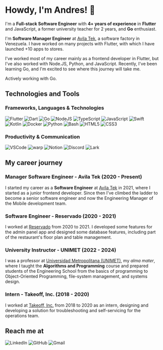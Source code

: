 # Howdy, I'm Andres! 👋

I'm a **Full-stack Software Engineer** with **4+ years of experience** in **Flutter** and JavaScript, a former university teacher for 2 years, and **Go** enthusiast.

I'm **Software Manager Engineer** at [Avila Tek](https://avilatek.com/), a software factory in Venezuela. I have worked on many projects with Flutter, with which I have launched +10 apps to stores.

I've worked most of my career mainly as a frontend developer in Flutter, but I've also worked with Node.JS, Python, and JavaScript. Recently, I've been learning Go, and I'm excited to see where this journey will take me.

Actively working with Go.

## Technologies and Tools

### Frameworks, Languages & Technologies

<p>
    <img alt="Flutter" src="https://img.shields.io/badge/-Flutter-31B9F6?style=flat&logo=Flutter&logoColor=white&link=https://flutter.dev/" />
    <img alt="Dart" src="https://img.shields.io/badge/-Dart-0175C2?style=flat&logo=dart&logoColor=white&link=https://dart.dev/" />
    <img alt="Go" src="https://img.shields.io/badge/-Go-00ADD8?style=flat&logo=go&logoColor=white&link=https://go.dev/" />
    <img alt="NodeJS" src="https://img.shields.io/badge/-NodeJS-339933?style=flat&logo=node.js&logoColor=white&link=https://nodejs.org/" />
    <img alt="TypeScript" src="https://img.shields.io/badge/-TypeScript-3178C6?style=flat&logo=typescript&logoColor=white&link=https://www.typescriptlang.org/" />
    <img alt="JavaScript" src="https://img.shields.io/badge/-JavaScript-F7DF1E?style=flat&logo=javascript&logoColor=black&link=https://developer.mozilla.org/en-US/docs/Web/JavaScript" />
    <img alt="Swift" src="https://img.shields.io/badge/-Swift-FA7343?style=flat&logo=swift&logoColor=white&link=https://developer.apple.com/swift/" />
    <img alt="Kotlin" src="https://img.shields.io/badge/-Kotlin-0095D5?style=flat&logo=kotlin&logoColor=white&link=https://kotlinlang.org/" />
    <img alt="Docker" src="https://img.shields.io/badge/-Docker-2496ED?style=flat&logo=docker&logoColor=white&link=https://www.docker.com/" />
    <img alt="Python" src="https://img.shields.io/badge/-Python-3776AB?style=flat&logo=python&logoColor=white&link=https://www.python.org/" />
    <img alt="Bash" src="https://img.shields.io/badge/-Bash-4EAA25?style=flat&logo=gnu-bash&logoColor=white&link=https://www.gnu.org/software/bash/" />
    <img alt="HTML5" src="https://img.shields.io/badge/-HTML5-E34F26?style=flat&logo=html5&logoColor=white&link=https://developer.mozilla.org/en-US/docs/Web/HTML" />
    <img alt="CSS3" src="https://img.shields.io/badge/-CSS3-1572B6?style=flat&logo=css3&logoColor=white&link=https://developer.mozilla.org/en-US/docs/Web/CSS" />
</p>

### Productivity & Communication

<p>
    <img alt="VSCode" src="https://img.shields.io/badge/-VSCode-007ACC?style=flat&logo=vsc&logoColor=white&link=https://code.visualstudio.com/" />
    <img alt="warp" src="https://img.shields.io/badge/-warp-171717?style=flat&logo=warp&logoColor=00E5D4&link=https://warp.dev/" /> 
    <img alt="Notion" src="https://img.shields.io/badge/-Notion-000000?style=flat&logo=notion&logoColor=white&link=https://www.notion.so/" />
    <img alt="Discord" src="https://img.shields.io/badge/-Discord-7289DA?style=flat&logo=discord&logoColor=white&link=https://discord.com/" />
    <img alt="Lark" src="https://img.shields.io/badge/-Lark-3370FF?style=flat&logo=lark&logoColor=white&link=https://lark.app/" />
</p>

## My career journey

### Manager Software Engineer - Avila Tek (2020 - Present)

I started my career as a **Software Engineer** at [Avila Tek](https://avilatek.com/) in 2021, where I started as a junior frontend developer. Since then I've climbed the ladder to become a senior software engineer and now the Engineering Manager of the Mobile development team.

### Software Engineer - Reservado (2020 - 2021) 

I worked at [Reservado](https://reservadoapp.com/) from 2020 to 2021. I developed some features for the admin panel app and designed some database features, including part of the restaurant's floor plan and table management. 

### University Instructor - UNIMET (2022 - 2024) 

I was a professor at [Universidad Metropolitana (UNIMET)](https://www.unimet.edu.ve/), my *alma mater*, where I taught the **Algorithms and Programming** course and prepared students of the Engineering School from the basics of programming to Object-Oriented Programming, file-system management, and systems design. 

### Intern - Takeoff, Inc. (2018 - 2020)

I worked at [Takeoff, Inc.](https://www.takeoff.com/) from 2018 to 2020 as an intern, designing and developing a solution for troubleshooting and self-servicing for the operations team.

## Reach me at

<p>
    <img alt="LinkedIn" src="https://img.shields.io/badge/-LinkedIn-0077B5?style=flat&logo=linkedin&logoColor=white&link=https://www.linkedin.com/in/andres-eloy-pacheco-delgado-40466613a/" />
    <img alt="GitHub" src="https://img.shields.io/badge/-GitHub-181717?style=flat&logo=github&logoColor=white&link=https://github.com/andrespd99" />
    <img alt="Gmail" src="https://img.shields.io/badge/-Gmail-D14836?style=flat&logo=gmail&logoColor=white&link=mailto:andres.epacheco99@gmail.com" />
</p>
